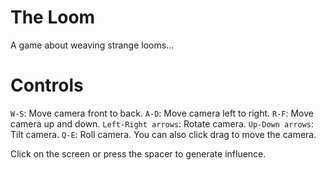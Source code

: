 # The Loom
A game about weaving strange looms...

# Controls
`W-S`: Move camera front to back.
`A-D`: Move camera left to right.
`R-F`: Move camera up and down.
`Left-Right arrows`: Rotate camera.
`Up-Down arrows`: Tilt camera.
`Q-E`: Roll camera.
You can also click drag to move the camera.

Click on the screen or press the spacer to generate influence.
